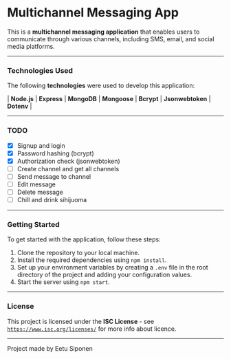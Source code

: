 # Multichannel Messaging App 

This is a **multichannel messaging application** that enables users to communicate through various channels, including SMS, email, and social media platforms.

---

### Technologies Used

The following **technologies** were used to develop this application:

| **Node.js** | **Express** | **MongoDB** | **Mongoose** | **Bcrypt** | **Jsonwebtoken** | **Dotenv** |

---

### TODO

- [x] Signup and login
- [x] Password hashing (bcrypt)
- [x] Authorization check (jsonwebtoken)
- [ ] Create channel and get all channels
- [ ] Send message to channel
- [ ] Edit message
- [ ] Delete message
- [ ] Chill and drink sihijuoma

---

### Getting Started

To get started with the application, follow these steps:

1. Clone the repository to your local machine.
2. Install the required dependencies using ``npm install``.
3. Set up your environment variables by creating a `.env` file in the root directory of the project and adding your configuration values.
4. Start the server using ``npm start``.

---

### License

This project is licensed under the **ISC License** - see [`https://www.isc.org/licenses/`](https://www.isc.org/licenses/) for more info about licence.

--- 

Project made by Eetu Siponen